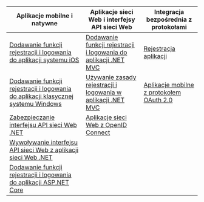 | Aplikacje mobilne i natywne | Aplikacje sieci Web i interfejsy API sieci Web | Integracja bezpośrednia z protokołami |
| --- | --- | --- |
| [Dodawanie funkcji rejestracji i logowania do aplikacji systemu iOS](../articles/active-directory-b2c/active-directory-b2c-devquickstarts-ios.md) |[Dodawanie funkcji rejestracji i logowania do aplikacji .NET MVC](../articles/active-directory-b2c/active-directory-b2c-devquickstarts-web-dotnet.md) |[Rejestracja aplikacji](../articles/active-directory-b2c/active-directory-b2c-app-registration.md) |
| [Dodawanie funkcji rejestracji i logowania do aplikacji klasycznej systemu Windows](../articles/active-directory-b2c/active-directory-b2c-devquickstarts-native-dotnet.md) |[Używanie zasady rejestracji i logowania w aplikacji .NET MVC](../articles/active-directory-b2c/active-directory-b2c-devquickstarts-web-dotnet-susi.md) |[Aplikacje mobilne z protokołem OAuth 2.0](../articles/active-directory-b2c/active-directory-b2c-reference-oauth-code.md) |
| [Zabezpieczanie interfejsu API sieci Web .NET](../articles/active-directory-b2c/active-directory-b2c-devquickstarts-api-dotnet.md) |[Aplikacje sieci Web z OpenID Connect](../articles/active-directory-b2c/active-directory-b2c-reference-oidc.md) | |
| [Wywoływanie interfejsu API sieci Web z aplikacji sieci Web .NET](../articles/active-directory-b2c/active-directory-b2c-devquickstarts-web-api-dotnet.md) | | |
| [Dodawanie funkcji rejestracji i logowania do aplikacji ASP.NET Core](https://github.com/azure-samples/active-directory-dotnet-webapp-openidconnect-aspnetcore-b2c) | | |

<!--HONumber=Sep16_HO3-->


